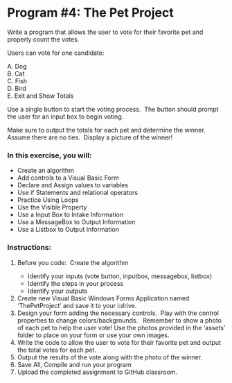 # Program #4:  The Pet Project

<p>Write  a program that allows the user to vote for their favorite pet and properly  count the votes.  </p>
<p>Users  can vote for one candidate:</p>
<p>A. Dog
<br />B. Cat
<br />C. Fish
<br />D. Bird
<br />E. Exit and Show Totals
</p>

<p>Use  a single button to start the voting process.   The button should prompt the user for an input box to begin voting. </p>
<p>Make  sure to output the totals for each pet and determine the winner.   Assume there are no ties.  Display a picture of the winner!</p>
<h3>In this exercise, you will:</h3>
<ul>
  <li>Create an algorithm</li>
  <li>Add controls  to a Visual Basic Form</li>
  <li>Declare and  Assign values to variables </li>
  <li>Use if  Statements and relational operators</li>
  <li>Practice Using  Loops</li>
  <li>Use the  Visible Property</li>
  <li>Use a Input  Box to Intake Information</li>
  <li>Use a  MessageBox to Output Information</li>
  <li>Use a Listbox  to Output Information</li>
</ul>
<h3>Instructions:</h3>
<ol>
  <li>Before you  code:  Create the algorithm</li>
  <ul>
    <li>Identify your  inputs (vote button, inputbox, messagebox, listbox)</li>
    <li>Identify the  steps in your process</li>
    <li>Identify your  outputs<br />
    </li>
  </ul>
  <li>Create new  Visual Basic Windows Forms Application named &lsquo;ThePetProject&rsquo; and save it to  your i:drive. <br />
  </li>
  <li>Design your  form adding the necessary controls.  Play  with the control properties to change colors/backgrounds.   Remember to show a photo of each pet to help the user vote!  Use  the photos provided in the &lsquo;assets&rsquo; folder to place on your form or use your own images. <br />
  </li>
  <li>Write the code  to allow the user to vote for their favorite pet and output the total votes for  each pet.<br />
  </li>
  <li>Output the  results of the vote along with the photo of the winner. <br />
  </li>
  <li>Save All,  Compile and run your program<br />
  </li>
  <li>Upload the  completed assignment to GitHub classroom.</li>
</ol>
